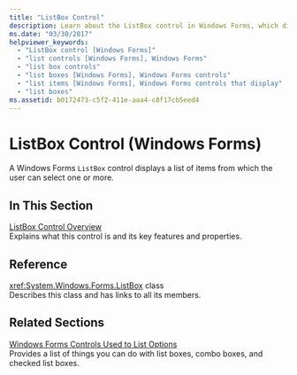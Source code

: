 ```yaml
---
title: "ListBox Control"
description: Learn about the ListBox control in Windows Forms, which displays a list of items from which the user can select one or more.
ms.date: "03/30/2017"
helpviewer_keywords: 
  - "ListBox control [Windows Forms]"
  - "list controls [Windows Forms], Windows Forms"
  - "list box controls"
  - "list boxes [Windows Forms], Windows Forms controls"
  - "list items [Windows Forms], Windows Forms controls that display"
  - "list boxes"
ms.assetid: b0172473-c5f2-411e-aaa4-c8f17cb5eed4
---
```

# ListBox Control (Windows Forms)

A Windows Forms `ListBox` control displays a list of items from which the user can select one or more.  
  
## In This Section  

 [ListBox Control Overview](listbox-control-overview-windows-forms.md)  
 Explains what this control is and its key features and properties.  
  
## Reference  

 <xref:System.Windows.Forms.ListBox> class  
 Describes this class and has links to all its members.  
  
## Related Sections  

 [Windows Forms Controls Used to List Options](windows-forms-controls-used-to-list-options.md)  
 Provides a list of things you can do with list boxes, combo boxes, and checked list boxes.
